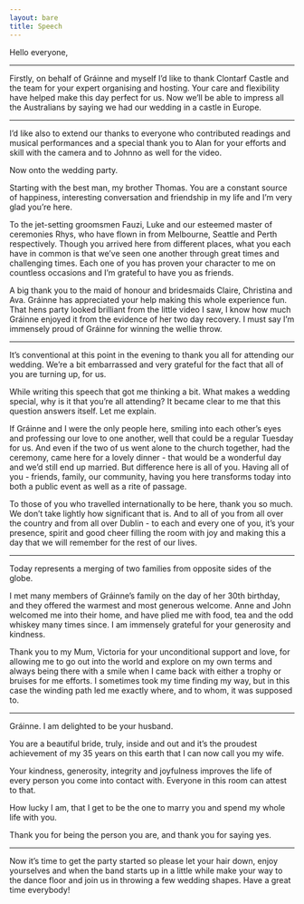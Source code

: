 ```yaml
---
layout: bare
title: Speech
---
```

Hello everyone,

---

Firstly, on behalf of Gráinne and myself I’d like to thank Clontarf Castle and the team for your expert organising and hosting. Your care and flexibility have helped make this day perfect for us. Now we’ll be able to impress all the Australians by saying we had our wedding in a castle in Europe.

---

I’d like also to extend our thanks to everyone who contributed readings and musical performances and a special thank you to Alan for your efforts and skill with the camera and to Johnno as well for the video.

Now onto the wedding party.

Starting with the best man, my brother Thomas. You are a constant source of happiness, interesting conversation and friendship in my life and I’m very glad you’re here.

To the jet-setting groomsmen Fauzi, Luke and our esteemed master of ceremonies Rhys, who have flown in from Melbourne, Seattle and Perth respectively. Though you arrived here from different places, what you each have in common is that we’ve seen one another through great times and challenging times. Each one of you has proven your character to me on countless occasions and I’m grateful to have you as friends.

A big thank you to the maid of honour and bridesmaids Claire, Christina and Ava. Gráinne has appreciated your help making this whole experience fun. That hens party looked brilliant from the little video I saw, I know how much Gráinne enjoyed it from the evidence of her two day recovery. I must say I’m immensely proud of Gráinne for winning the wellie throw. 

---

It’s conventional at this point in the evening to thank you all for attending our wedding. We’re a bit embarrassed and very grateful for the fact that all of you are turning up, for us.

While writing this speech that got me thinking a bit. What makes a wedding special, why is it that you’re all attending? It became clear to me that this question answers itself. Let me explain.

If Gráinne and I were the only people here, smiling into each other’s eyes and professing our love to one another, well that could be a regular Tuesday for us. And even if the two of us went alone to the church together, had the ceremony, came here for a lovely dinner - that would be a wonderful day and we’d still end up married. But difference here is all of you. Having all of you - friends, family, our community, having you here transforms today into both a public event as well as a rite of passage. 

To those of you who travelled internationally to be here, thank you so much. We don’t take lightly how significant that is. And to all of you from all over the country and from all over Dublin - to each and every one of you, it’s your presence, spirit and good cheer filling the room with joy and making this a day that we will remember for the rest of our lives.

---

Today represents a merging of two families from opposite sides of the globe.

I met many members of Gráinne’s family on the day of her 30th birthday, and they offered the warmest and most generous welcome. Anne and John welcomed me into their home, and have plied me with food, tea and the odd whiskey many times since. I am immensely grateful for your generosity and kindness.

Thank you to my Mum, Victoria for your unconditional support and love, for allowing me to go out into the world and explore on my own terms and always being there with a smile when I came back with either a trophy or bruises for me efforts. I sometimes took my time finding my way, but in this case the winding path led me exactly where, and to whom, it was supposed to.

---

Gráinne. I am delighted to be your husband. 

You are a beautiful bride, truly, inside and out and it’s the proudest achievement of my 35 years on this earth that I can now call you my wife.

Your kindness, generosity, integrity and joyfulness improves the life of every person you come into contact with. Everyone in this room can attest to that.

How lucky I am, that I get to be the one to marry you and spend my whole life with you.

Thank you for being the person you are, and thank you for saying yes.

---

Now it’s time to get the party started so please let your hair down, enjoy yourselves and when the band starts up in a little while make your way to the dance floor and join us in throwing a few wedding shapes. Have a great time everybody!
